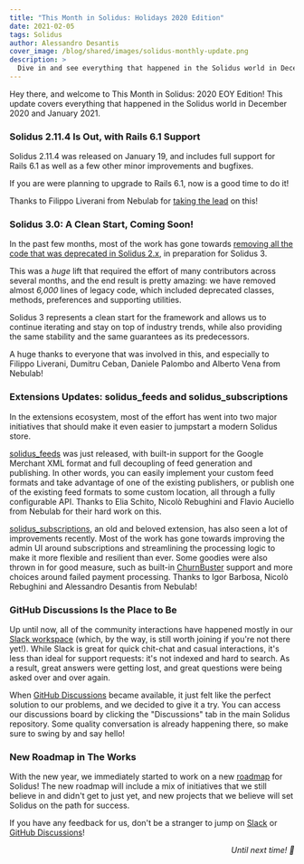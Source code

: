 ```yaml
---
title: "This Month in Solidus: Holidays 2020 Edition"
date: 2021-02-05
tags: Solidus
author: Alessandro Desantis
cover_image: /blog/shared/images/solidus-monthly-update.png
description: >
  Dive in and see everything that happened in the Solidus world in December 2020 and January 2021!
---
```


Hey there, and welcome to This Month in Solidus: 2020 EOY Edition! This update covers everything
that happened in the Solidus world in December 2020 and January 2021.

### Solidus 2.11.4 Is Out, with Rails 6.1 Support

Solidus 2.11.4 was released on January 19, and includes full support for Rails 6.1 as well as a few
other minor improvements and bugfixes.

If you are were planning to upgrade to Rails 6.1, now is a good time to do it!

Thanks to Filippo Liverani from Nebulab for [taking the lead](https://github.com/solidusio/solidus/pull/3862)
on this!

### Solidus 3.0: A Clean Start, Coming Soon!

In the past few months, most of the work has gone towards [removing all the code that was deprecated
in Solidus 2.x](https://github.com/solidusio/solidus/pull/3818), in preparation for Solidus 3.

This was a *huge* lift that required the effort of many contributors across several months, and the
end result is pretty amazing: we have removed almost _6,000_ lines of legacy code, which included
deprecated classes, methods, preferences and supporting utilities.

Solidus 3 represents a clean start for the framework and allows us to continue iterating and stay on
top of industry trends, while also providing the same stability and the same guarantees as its
predecessors.

A huge thanks to everyone that was involved in this, and especially to Filippo Liverani, Dumitru
Ceban, Daniele Palombo and Alberto Vena from Nebulab!

### Extensions Updates: solidus_feeds and solidus_subscriptions

In the extensions ecosystem, most of the effort has went into two major initiatives that should make
it even easier to jumpstart a modern Solidus store.

[solidus_feeds](https://github.com/solidusio-contrib/solidus_feeds) was just released, with built-in
support for the Google Merchant XML format and full decoupling of feed generation and publishing. In
other words, you can easily implement your custom feed formats and take advantage of one of the
existing publishers, or publish one of the existing feed formats to some custom location, all
through a fully configurable API. Thanks to Elia Schito, Nicolò Rebughini and Flavio Auciello from
Nebulab for their hard work on this.

[solidus_subscriptions](https://github.com/solidusio-contrib/solidus_subscriptions), an old and
beloved extension, has also seen a lot of improvements recently. Most of the work has gone towards
improving the admin UI around subscriptions and streamlining the processing logic to make it more
flexible and resilient than ever. Some goodies were also thrown in for good measure, such as
built-in [ChurnBuster](https://churnbuster.com) support and more choices around failed payment
processing. Thanks to Igor Barbosa, Nicolò Rebughini and Alessandro Desantis from Nebulab!

### GitHub Discussions Is the Place to Be

Up until now, all of the community interactions have happened mostly in our [Slack workspace](http://slack.solidus.io)
(which, by the way, is still worth joining if you're not there yet!). While Slack is great for quick
chit-chat and casual interactions, it's less than ideal for support requests: it's not indexed and
hard to search. As a result, great answers were getting lost, and great questions were being asked
over and over again.

When [GitHub Discussions](https://github.com/solidusio/solidus/discussions) became available, it
just felt like the perfect solution to our problems, and we decided to give it a try. You can access
our discussions board by clicking the "Discussions" tab in the main Solidus repository. Some quality
conversation is already happening there, so make sure to swing by and say hello!

### New Roadmap in The Works

With the new year, we immediately started to work on a new [roadmap](https://solidus.io/roadmap) for
Solidus! The new roadmap will include a mix of initiatives that we still believe in and didn't get
to just yet, and new projects that we believe will set Solidus on the path for success.

If you have any feedback for us, don't be a stranger to jump on [Slack](http://slack.solidus.io) or
[GitHub Discussions](https://github.com/solidusio/solidus/discussions)!

_<p style="text-align: right">Until next time! 👋</p>_
